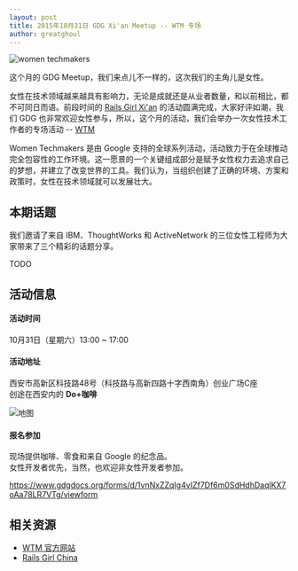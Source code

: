 ```yaml
---
layout: post
title: 2015年10月31日 GDG Xi'an Meetup -- WTM 专场
author: greatghoul
---
```


![women techmakers](http://deeppic.b0.upaiyun.com/1510/EkAzT5Rxe.png)

这个月的 GDG Meetup，我们来点儿不一样的，这次我们的主角儿是女性。

女性在技术领域越来越具有影响力，无论是成就还是从业者数量，和以前相比，都不可同日而语。前段时间的 [Rails Girl Xi'an][1] 的活动圆满完成，大家好评如潮，我们 GDG 也非常欢迎女性参与，所以，这个月的活动，我们会举办一次女性技术工作者的专场活动 -- [WTM]

Women Techmakers 是由 Google 支持的全球系列活动，活动致力于在全球推动完全包容性的工作环境。这一愿景的一个关键组成部分是赋予女性权力去追求自己的梦想，并建立了改变世界的工具。我们认为，当组织创建了正确的环境、方案和政策时，女性在技术领域就可以发展壮大。

## 本期话题

我们邀请了来自 IBM、ThoughtWorks 和 ActiveNetwork 的三位女性工程师为大家带来了三个精彩的话题分享。

TODO

## 活动信息

#### 活动时间

10月31日（星期六）13:00 ~ 17:00

#### 活动地址

西安市高新区科技路48号（科技路与高新四路十字西南角）创业广场C座  
创途在西安内的 **Do+咖啡**

![地图](http://greatghoul.b0.upaiyun.com/1508/dUDopnFKUkQBQ.png)

#### 报名参加

现场提供咖啡、零食和来自 Google 的纪念品。  
女性开发者优先，当然，也欢迎非女性开发者参加。

<https://www.gdgdocs.org/forms/d/1vnNxZZqIg4vIZf7Df6m0SdHdhDaqlKX7oAa78LR7VTg/viewform>

## 相关资源

- [WTM 官方网站](https://www.womentechmakers.com/)
- [Rails Girl China](http://railsgirlschina.org/)


[WTM]: https://www.womentechmakers.com/
[1]: http://railsgirls.com/xian20150919
